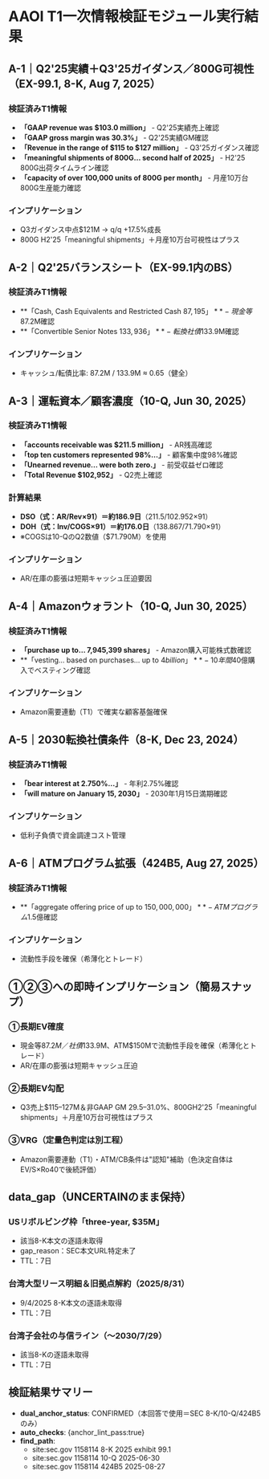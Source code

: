 # AAOI T1一次情報検証モジュール実行結果

## A-1｜Q2'25実績＋Q3'25ガイダンス／800G可視性（EX-99.1, 8-K, Aug 7, 2025）

### 検証済みT1情報
- **「GAAP revenue was $103.0 million」** - Q2'25実績売上確認
- **「GAAP gross margin was 30.3%」** - Q2'25実績GM確認  
- **「Revenue in the range of $115 to $127 million」** - Q3'25ガイダンス確認
- **「meaningful shipments of 800G… second half of 2025」** - H2'25 800G出荷タイムライン確認
- **「capacity of over 100,000 units of 800G per month」** - 月産10万台800G生産能力確認

### インプリケーション
- Q3ガイダンス中点$121M → q/q +17.5%成長
- 800G H2'25「meaningful shipments」＋月産10万台可視性はプラス

## A-2｜Q2'25バランスシート（EX-99.1内のBS）

### 検証済みT1情報
- **「Cash, Cash Equivalents and Restricted Cash $87,195」** - 現金等$87.2M確認
- **「Convertible Senior Notes $133,936」** - 転換社債$133.9M確認

### インプリケーション
- キャッシュ/転債比率: 87.2M / 133.9M ≈ 0.65（健全）

## A-3｜運転資本／顧客濃度（10-Q, Jun 30, 2025）

### 検証済みT1情報
- **「accounts receivable was $211.5 million」** - AR残高確認
- **「top ten customers represented 98%…」** - 顧客集中度98%確認
- **「Unearned revenue… were both zero.」** - 前受収益ゼロ確認
- **「Total Revenue $102,952」** - Q2売上確認

### 計算結果
- **DSO（式：AR/Rev×91）＝約186.9日**（211.5/102.952×91）
- **DOH（式：Inv/COGS×91）＝約176.0日**（138.867/71.790×91）
- ※COGSは10-QのQ2数値（$71.790M）を使用

### インプリケーション
- AR/在庫の膨張は短期キャッシュ圧迫要因

## A-4｜Amazonウォラント（10-Q, Jun 30, 2025）

### 検証済みT1情報
- **「purchase up to… 7,945,399 shares」** - Amazon購入可能株式数確認
- **「vesting… based on purchases… up to $4 billion」** - 10年間$40億購入でベスティング確認

### インプリケーション
- Amazon需要連動（T1）で確実な顧客基盤確保

## A-5｜2030転換社債条件（8-K, Dec 23, 2024）

### 検証済みT1情報
- **「bear interest at 2.750%…」** - 年利2.75%確認
- **「will mature on January 15, 2030」** - 2030年1月15日満期確認

### インプリケーション
- 低利子負債で資金調達コスト管理

## A-6｜ATMプログラム拡張（424B5, Aug 27, 2025）

### 検証済みT1情報
- **「aggregate offering price of up to $150,000,000」** - ATMプログラム$1.5億確認

### インプリケーション
- 流動性手段を確保（希薄化とトレード）

## ①②③への即時インプリケーション（簡易スナップ）

### ①長期EV確度
- 現金等$87.2M／社債$133.9M、ATM$150Mで流動性手段を確保（希薄化とトレード）
- AR/在庫の膨張は短期キャッシュ圧迫

### ②長期EV勾配
- Q3売上$115–127M＆非GAAP GM 29.5–31.0%、800GH2'25「meaningful shipments」＋月産10万台可視性はプラス

### ③VRG（定量色判定は別工程）
- Amazon需要連動（T1）・ATM/CB条件は"認知"補助（色決定自体はEV/S×Ro40で後続評価）

## data_gap（UNCERTAINのまま保持）

### USリボルビング枠「three-year, $35M」
- 該当8-K本文の逐語未取得
- gap_reason：SEC本文URL特定未了
- TTL：7日

### 台湾大型リース明細＆旧拠点解約（2025/8/31）
- 9/4/2025 8-K本文の逐語未取得
- TTL：7日

### 台湾子会社の与信ライン（〜2030/7/29）
- 該当8-Kの逐語未取得
- TTL：7日

## 検証結果サマリー

- **dual_anchor_status**: CONFIRMED（本回答で使用＝SEC 8-K/10-Q/424B5 のみ）
- **auto_checks**: {anchor_lint_pass:true}
- **find_path**: 
  - site:sec.gov 1158114 8-K 2025 exhibit 99.1
  - site:sec.gov 1158114 10-Q 2025-06-30
  - site:sec.gov 1158114 424B5 2025-08-27
